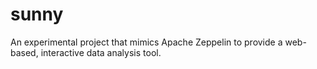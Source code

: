 # sunny
An experimental project that mimics Apache Zeppelin to provide a web-based, interactive data analysis  tool.
